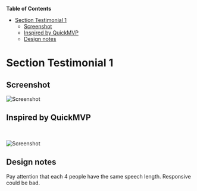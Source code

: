 <!-- START doctoc generated TOC please keep comment here to allow auto update -->
<!-- DON'T EDIT THIS SECTION, INSTEAD RE-RUN doctoc TO UPDATE -->
**Table of Contents**

- [Section Testimonial 1](#section-testimonial-1)
  - [Screenshot](#screenshot)
  - [Inspired by QuickMVP](#inspired-by-quickmvp)
  - [Design notes](#design-notes)

<!-- END doctoc generated TOC please keep comment here to allow auto update -->

# Section Testimonial 1

## Screenshot

![Screenshot](http://res.cloudinary.com/landingskeleton/image/upload/v1444640220/section_testimonial_1_wvrkxr.png)

## Inspired by QuickMVP
<p>
  &nbsp;
</p>

![Screenshot](http://res.cloudinary.com/landingskeleton/image/upload/v1444640130/quickmvp_luzl4k.png)

## Design notes

Pay attention that each 4 people have the same speech length. Responsive could be bad.






